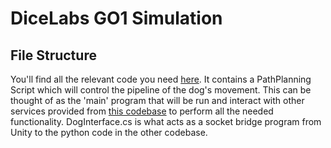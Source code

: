 # DiceLabs GO1 Simulation

## File Structure
You'll find all the relevant code you need [here](Assest/Scripts). It contains a PathPlanning Script which will control the pipeline of the dog's movement. This can be thought of as the 'main' program that will be run and interact with other services provided from [this codebase](https://github.com/DiceLabs/go1) to perform all the needed functionality.
DogInterface.cs is what acts as a socket bridge program from Unity to the python code in the other codebase. 